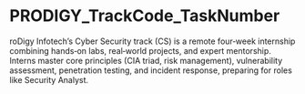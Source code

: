 # PRODIGY_TrackCode_TaskNumber
roDigy Infotech’s Cyber Security track (CS) is a remote four‑week internship combining hands‑on labs, real‑world projects, and expert mentorship. Interns master core principles (CIA triad, risk management), vulnerability assessment, penetration testing, and incident response, preparing for roles like Security Analyst.
